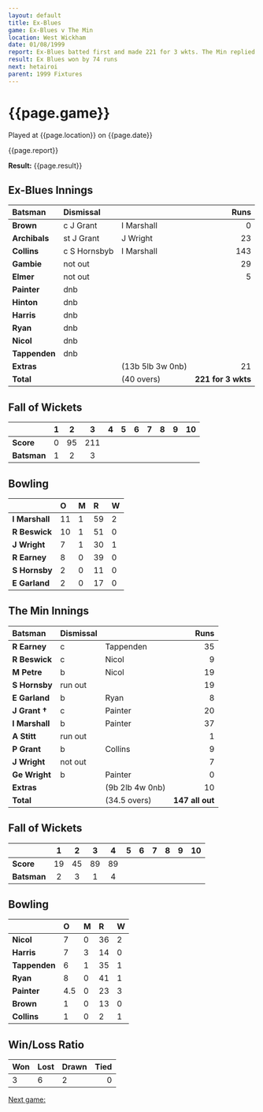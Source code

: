 ```yaml
---
layout: default
title: Ex-Blues
game: Ex-Blues v The Min
location: West Wickham
date: 01/08/1999
report: Ex-Blues batted first and made 221 for 3 wkts. The Min replied with 147 all out
result: Ex Blues won by 74 runs
next: hetairoi
parent: 1999 Fixtures
---
```


# {{page.game}}

Played at {{page.location}} on {{page.date}}

{{page.report}}

**Result:** {{page.result}}


## Ex-Blues Innings

| Batsman | Dismissal |  | Runs |
|:---|:---|---|---:|
| **Brown** | c J Grant | I Marshall | 0 |
| **Archibals** | st J Grant | J Wright | 23 |
| **Collins** | c S Hornsbyb | I Marshall | 143 |
| **Gambie** | not out |  | 29 |
| **Elmer** | not out |  | 5 |
| **Painter** | dnb |  |  |
| **Hinton** | dnb |  |  |
| **Harris** | dnb |  |  |
| **Ryan** | dnb |  |  |
| **Nicol** | dnb |  |  |
| **Tappenden** | dnb |  |  |
| **Extras** | | (13b 5lb 3w 0nb) | 21 |
| **Total** | | (40 overs) | **221 for 3 wkts** |

## Fall of Wickets

| | 1 | 2 | 3 | 4 | 5 | 6 | 7 | 8 | 9 | 10 |
|---|:---:|:---:|:---:|:---:|:---:|:---:|:---:|:---:|:---:|:---:|
| **Score** | 0 | 95 | 211 |  |  |  |  |  |  |  |
| **Batsman** | 1 | 2 | 3 |  |  |  |  |  |  |  |

## Bowling

| | O | M | R | W |
|---|:---|:---|:---|:---|
| **I Marshall** | 11 | 1 | 59 | 2 |
| **R Beswick** | 10 | 1 | 51 | 0 |
| **J Wright** | 7 | 1 | 30 | 1 |
| **R Earney** | 8 | 0 | 39 | 0 |
| **S Hornsby** | 2 | 0 | 11 | 0 |
| **E Garland** | 2 | 0 | 17 | 0 |

## The Min Innings

| Batsman | Dismissal |  | Runs |
|:---|:---|---|---:|
| **R Earney** | c | Tappenden | 35 |
| **R Beswick** | c | Nicol | 9 |
| **M Petre** | b | Nicol | 19 |
| **S Hornsby** | run out |  | 19 |
| **E Garland** | b | Ryan | 8 |
| **J Grant &#8224;** | c | Painter | 20 |
| **I Marshall** | b | Painter | 37 |
| **A Stitt** | run out |  | 1 |
| **P Grant** | b | Collins | 9 |
| **J Wright** | not out |  | 7 |
| **Ge Wright** | b | Painter | 0 |
| **Extras** | | (9b 2lb 4w 0nb) | 10 |
| **Total** | | (34.5 overs) | **147 all out** |

## Fall of Wickets

| | 1 | 2 | 3 | 4 | 5 | 6 | 7 | 8 | 9 | 10 |
|---|:---:|:---:|:---:|:---:|:---:|:---:|:---:|:---:|:---:|:---:|
| **Score** | 19 | 45 | 89 | 89 |  |  |  |  |  |  |
| **Batsman** | 2 | 3 | 1 | 4 |  |  |  |  |  |  |

## Bowling

| | O | M | R | W |
|---|:---|:---|:---|:---|
| **Nicol** | 7 | 0 | 36 | 2 |
| **Harris** | 7 | 3 | 14 | 0 |
| **Tappenden** | 6 | 1 | 35 | 1 |
| **Ryan** | 8 | 0 | 41 | 1 |
| **Painter** | 4.5 | 0 | 23 | 3 |
| **Brown** | 1 | 0 | 13 | 0 |
| **Collins** | 1 | 0 | 2 | 1 |

## Win/Loss Ratio

| Won | Lost | Drawn | Tied |
|:---|:---|:---|---:|
| 3 | 6 | 2 | 0 |

[Next game:]({{page.next}})